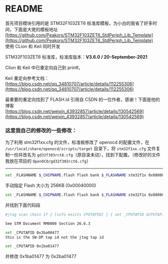 # README

首先项目模块引用的是 STM32F103ZET6 标准库模板，为小白的我省了好多时间，下面是大佬的模板地址  
[https://github.com/Peakors/STM32F103ZET6_StdPeriph_Lib_Template](https://github.com/Peakors/STM32F103ZET6_StdPeriph_Lib_Template)  
使用 CLion 和 Keil 同时开发

STM32F103ZET6 标准库，标准库版本：**V3.6.0 / 20-September-2021**

Clion 和 Keil 中已重定向自己到 printf。

Keil 重定向参考文档：[https://blog.csdn.net/qq_34810707/article/details/112255306](https://blog.csdn.net/qq_34810707/article/details/112255306)

最重要的重定向找到了 FLASH.ld 引用自 CSDN 的一位作者，感谢！下面是他的博客  
[https://blog.csdn.net/weixin_43932857/article/details/130542569](https://blog.csdn.net/weixin_43932857/article/details/130542569)

### 这里我自己的修改的一些修改：

为了利用 stm32f1xx.cfg 的文件，标准板修改了 openocd 的配置文件，在 `/usr/local/share/openocd/scripts/target` 目录下，将 `stm32f1xx.cfg` 文件复制一份并改名为 `gd32f303rct6.cfg`（原目录未动），找到下配置。（修改好的文件我放在项目的 `OpenOCD/gd32f303rct6.cfg`）

---

```bash
set _FLASHNAME $_CHIPNAME.flash flash bank $_FLASHNAME stm32f1x 0x08000000 $_FLASH_SIZE 0 0 $_TARGETNAME
```
手动指定 Flash 大小为 256KB (0x00040000)
```bash
set _FLASHNAME $_CHIPNAME.flash flash bank $_FLASHNAME stm32f1x 0x08000000 0x00040000 0 0 $_TARGETNAME
```
并找到下面代码段
```bash
#jtag scan chain if { [info exists CPUTAPID] } { set _CPUTAPID $CPUTAPID } else { if { [using_jtag] } {

See STM Document RM0008 Section 26.6.3

set _CPUTAPID 0x3ba00477
this is the SW-DP tap id not the jtag tap id

set _CPUTAPID 0x1ba01477
```
并修改 0x1ba01477 为 0x2ba01477